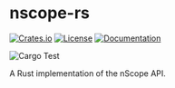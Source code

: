 # nscope-rs
[![Crates.io](https://img.shields.io/crates/v/nscope)](https://crates.io/crates/nscope)
[![License](https://img.shields.io/crates/l/nscope)](LICENSE)
[![Documentation](https://docs.rs/nscope/badge.svg)](https://docs.rs/nscope)

![Cargo Test](https://github.com/nLabs-nScope/nscope-rs/workflows/Cargo%20Test/badge.svg)

A Rust implementation of the nScope API.
